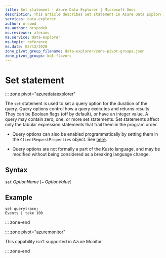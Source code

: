 ```yaml
---
title: Set statement - Azure Data Explorer | Microsoft Docs
description: This article describes Set statement in Azure Data Explorer.
services: data-explorer
author: orspod
ms.author: orspodek
ms.reviewer: alexans
ms.service: data-explorer
ms.topic: reference
ms.date: 02/13/2020
zone_pivot_group_filename: data-explorer/zone-pivot-groups.json
zone_pivot_groups: kql-flavors
---
```

# Set statement

::: zone pivot="azuredataexplorer"

The `set` statement is used to set a query option for the duration of the query.
Query options control how a query executes and returns results. They can be
Boolean flags (off by default), or have an integer value. A query may contain
zero, one, or more set statements. Set statements affect only the tabular expression
statements that trail them in the program order.

* Query options can also be enabled programmatically by setting them in the
  `ClientRequestProperties` object. See [here](../api/netfx/request-properties.md).
  
* Query options are not formally a part of the Kusto language, and may be
  modified without being considered as a breaking language change.

## Syntax

`set` *OptionName* [`=` *OptionValue*]

## Example

```kusto
set querytrace;
Events | take 100
```

::: zone-end

::: zone pivot="azuremonitor"

This capability isn't supported in Azure Monitor

::: zone-end

